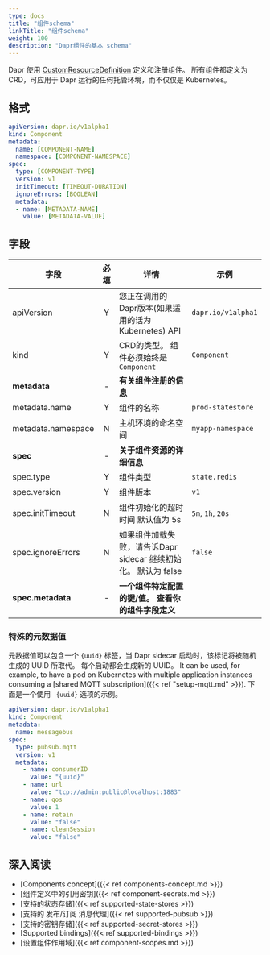 ```yaml
---
type: docs
title: "组件schema"
linkTitle: "组件schema"
weight: 100
description: "Dapr组件的基本 schema"
---
```


Dapr 使用 [CustomResourceDefinition](https://kubernetes.io/docs/tasks/extend-kubernetes/custom-resources/custom-resource-definitions/) 定义和注册组件。 所有组件都定义为 CRD，可应用于 Dapr 运行的任何托管环境，而不仅仅是 Kubernetes。

## 格式

```yaml
apiVersion: dapr.io/v1alpha1
kind: Component
metadata:
  name: [COMPONENT-NAME]
  namespace: [COMPONENT-NAMESPACE]
spec:
  type: [COMPONENT-TYPE]
  version: v1
  initTimeout: [TIMEOUT-DURATION]
  ignoreErrors: [BOOLEAN]
  metadata:
  - name: [METADATA-NAME]
    value: [METADATA-VALUE]
```

## 字段

| 字段                 | 必填 | 详情                                        | 示例                 |
| ------------------ |:--:| ----------------------------------------- | ------------------ |
| apiVersion         | Y  | 您正在调用的Dapr版本(如果适用的话为 Kubernetes) API      | `dapr.io/v1alpha1` |
| kind               | Y  | CRD的类型。 组件必须始终是 `Component`               | `Component`        |
| **metadata**       | -  | **有关组件注册的信息**                             |                    |
| metadata.name      | Y  | 组件的名称                                     | `prod-statestore`  |
| metadata.namespace | N  | 主机环境的命名空间                                 | `myapp-namespace`  |
| **spec**           | -  | **关于组件资源的详细信息**                           |                    |
| spec.type          | Y  | 组件类型                                      | `state.redis`      |
| spec.version       | Y  | 组件版本                                      | `v1`               |
| spec.initTimeout   | N  | 组件初始化的超时时间 默认值为 5s                        | `5m`, `1h`, `20s`  |
| spec.ignoreErrors  | N  | 如果组件加载失败，请告诉Dapr sidecar 继续初始化。 默认为 false | `false`            |
| **spec.metadata**  | -  | **一个组件特定配置的键/值。 查看你的组件字段定义**              |                    |

### 特殊的元数据值

元数据值可以包含一个 `{uuid}` 标签，当 Dapr sidecar 启动时，该标记将被随机生成的 UUID 所取代。 每个启动都会生成新的 UUID。 It can be used, for example, to have a pod on Kubernetes with multiple application instances consuming a [shared MQTT subscription]({{< ref "setup-mqtt.md" >}}). 下面是一个使用 ` {uuid}` 选项的示例。

```yaml
apiVersion: dapr.io/v1alpha1
kind: Component
metadata:
  name: messagebus
spec:
  type: pubsub.mqtt
  version: v1
  metadata:
    - name: consumerID
      value: "{uuid}"
    - name: url
      value: "tcp://admin:public@localhost:1883"
    - name: qos
      value: 1
    - name: retain
      value: "false"
    - name: cleanSession
      value: "false"
```

## 深入阅读
- [Components concept]({{< ref components-concept.md >}})
- [组件定义中的引用密钥]({{< ref component-secrets.md >}})
- [支持的状态存储]({{< ref supported-state-stores >}})
- [支持的 发布/订阅 消息代理]({{< ref supported-pubsub >}})
- [支持的密钥存储]({{< ref supported-secret-stores >}})
- [Supported bindings]({{< ref supported-bindings >}})
- [设置组件作用域]({{< ref component-scopes.md >}})
